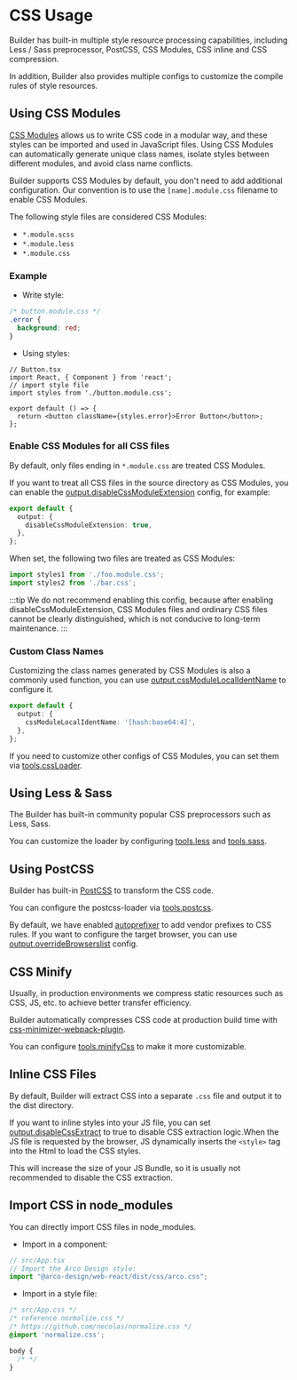 # CSS Usage

Builder has built-in multiple style resource processing capabilities, including Less / Sass preprocessor, PostCSS, CSS Modules, CSS inline and CSS compression.

In addition, Builder also provides multiple configs to customize the compile rules of style resources.

## Using CSS Modules

[CSS Modules](https://github.com/css-modules/css-modules) allows us to write CSS code in a modular way, and these styles can be imported and used in JavaScript files. Using CSS Modules can automatically generate unique class names, isolate styles between different modules, and avoid class name conflicts.

Builder supports CSS Modules by default, you don't need to add additional configuration. Our convention is to use the `[name].module.css` filename to enable CSS Modules.

The following style files are considered CSS Modules:

- `*.module.scss`
- `*.module.less`
- `*.module.css`

### Example

- Write style:

```css
/* button.module.css */
.error {
  background: red;
}
```

- Using styles:

```tsx
// Button.tsx
import React, { Component } from 'react';
// import style file
import styles from './button.module.css';

export default () => {
  return <button className={styles.error}>Error Button</button>;
};
```

### Enable CSS Modules for all CSS files

By default, only files ending in `*.module.css` are treated CSS Modules.

If you want to treat all CSS files in the source directory as CSS Modules, you can enable the [output.disableCssModuleExtension](/en/api/config-output.html#output-disablecssmoduleextension) config, for example:

```ts
export default {
  output: {
    disableCssModuleExtension: true,
  },
};
```

When set, the following two files are treated as CSS Modules:

```ts
import styles1 from './foo.module.css';
import styles2 from './bar.css';
```

:::tip
We do not recommend enabling this config, because after enabling disableCssModuleExtension, CSS Modules files and ordinary CSS files cannot be clearly distinguished, which is not conducive to long-term maintenance.
:::

### Custom Class Names

Customizing the class names generated by CSS Modules is also a commonly used function, you can use [output.cssModuleLocalIdentName](/en/api/config-output.html#output-cssmodulelocalidentname) to configure it.

```ts
export default {
  output: {
    cssModuleLocalIdentName: '[hash:base64:4]',
  },
};
```

If you need to customize other configs of CSS Modules, you can set them via [tools.cssLoader](/zh/api/config-tools.html#css-loader).

## Using Less & Sass

The Builder has built-in community popular CSS preprocessors such as Less, Sass.

You can customize the loader by configuring [tools.less](/en/api/config-tools.html#tools-less) and [tools.sass](/en/api/config-tools.html#tools-sass).

## Using PostCSS

Builder has built-in [PostCSS](https://postcss.org/) to transform the CSS code.

You can configure the postcss-loader via [tools.postcss](/en/api/config-tools.html#tools-postcss).

By default, we have enabled [autoprefixer](https://github.com/postcss/autoprefixer) to add vendor prefixes to CSS rules.
If you want to configure the target browser, you can use [output.overrideBrowserslist](/en/api/config-output.html#output-overridebrowserslist) config.

## CSS Minify

Usually, in production environments we compress static resources such as CSS, JS, etc. to achieve better transfer efficiency.

Builder automatically compresses CSS code at production build time with [css-minimizer-webpack-plugin](https://github.com/webpack-contrib/css-minimizer-webpack-plugin).

You can configure [tools.minifyCss](/en/api/config-tools.html#tools-minifycss) to make it more customizable.

## Inline CSS Files

By default, Builder will extract CSS into a separate `.css` file and output it to the dist directory.

If you want to inline styles into your JS file, you can set [output.disableCssExtract](/en/api/config-output.html#output-disablecssextract) to true to disable CSS extraction logic.When the JS file is requested by the browser, JS dynamically inserts the `<style>` tag into the Html to load the CSS styles.

This will increase the size of your JS Bundle, so it is usually not recommended to disable the CSS extraction.

## Import CSS in node_modules

You can directly import CSS files in node_modules.

- Import in a component:

```ts
// src/App.tsx
// Import the Arco Design style:
import "@arco-design/web-react/dist/css/arco.css";
```

- Import in a style file:

```css
/* src/App.css */
/* reference normalize.css */
/* https://github.com/necolas/normalize.css */
@import 'normalize.css';

body {
  /* */
}
```
